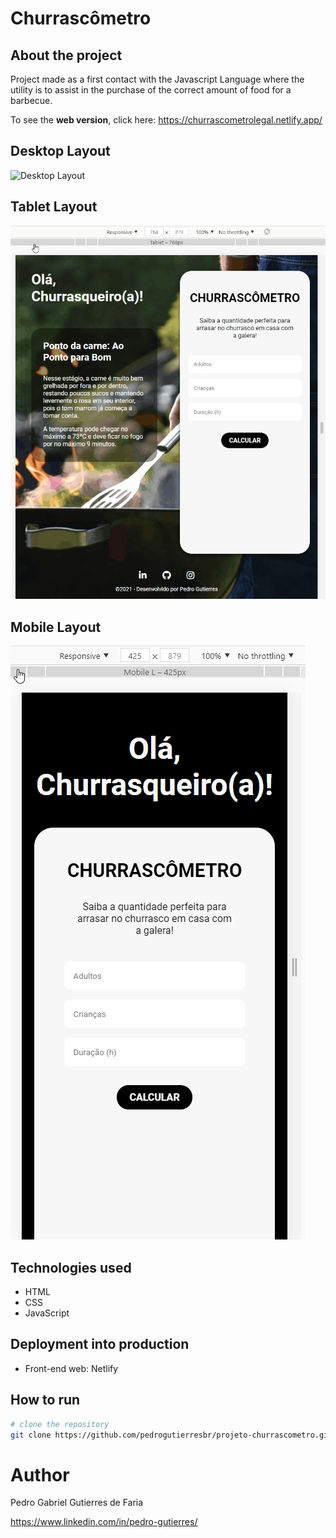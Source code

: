 # Churrascômetro


##   About the project
 
Project made as a first contact with the Javascript Language where the utility is to assist in the purchase of the correct amount of food for a barbecue.

To see the **web version**, click here: https://churrascometrolegal.netlify.app/


## Desktop Layout

![Desktop Layout](https://github.com/pedrogutierresbr/projeto-churrascometro/blob/main/gifs/gif-desktop.gif?raw=true)



## Tablet Layout

![Tablet Layout](https://github.com/pedrogutierresbr/projeto-churrascometro/blob/main/gifs/gif-tablet.gif?raw=true)

 

## Mobile Layout

![Mobile Layout](https://github.com/pedrogutierresbr/projeto-churrascometro/blob/main/gifs/gif-mobile.gif?raw=true)



##  Technologies used

-   HTML
-   CSS
-   JavaScript



##  Deployment into production

-   Front-end web: Netlify



##  How to run

```bash
# clone the repository
git clone https://github.com/pedrogutierresbr/projeto-churrascometro.git
```


# Author
Pedro Gabriel Gutierres de Faria

https://www.linkedin.com/in/pedro-gutierres/
